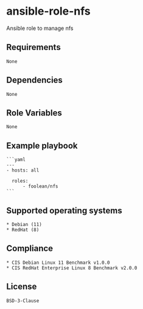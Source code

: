 # ansible-role-nfs

Ansible role to manage nfs


## Requirements

    None


## Dependencies

    None


## Role Variables

    None


## Example playbook

    ```yaml
    ---
    - hosts: all

      roles:
          - foolean/nfs
    ```


## Supported operating systems

    * Debian (11)
    * RedHat (8)


## Compliance

    * CIS Debian Linux 11 Benchmark v1.0.0
    * CIS RedHat Enterprise Linux 8 Benchmark v2.0.0


## License

    BSD-3-Clause
